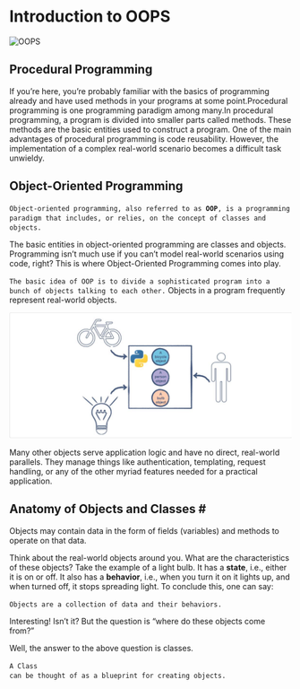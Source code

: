 <!DOCTYPE html>
<h1>Introduction to OOPS</h1>
<img src="oops.png" alt="OOPS">
<h2>Procedural Programming </h2>
<p>If you’re here, you’re probably familiar with the basics of programming already and have used methods in
 your programs at some point.Procedural programming is one programming paradigm among many.In procedural programming, a program is 
 divided into smaller parts called methods. These methods are the basic entities used to construct a program. One of the main advantages
 of procedural programming is code reusability. However, the implementation of a complex real-world scenario becomes a difficult task 
  unwieldy.</p>
 <h2>Object-Oriented Programming </h2> 
 <p><code>Object-oriented programming, also referred to as <b>OOP</b>, is a programming paradigm that includes, or relies, on the concept of classes and objects.</code></p>
<p></p>The basic entities in object-oriented programming are classes and objects.
Programming isn’t much use if you can’t model real-world scenarios using code, right? 
This is where Object-Oriented Programming comes into play.</p>
<p><code>The basic idea of OOP is to divide a sophisticated program into a bunch of objects talking to each other.</code>
Objects in a program frequently represent real-world objects.</p>
<img src="Image1.png">
<p>Many other objects serve application logic and have no direct, real-world parallels. They manage things like authentication, templating, request handling, or any of the other myriad features needed for a practical application.</p>    
<h2>Anatomy of Objects and Classes #</h2>
<p>Objects may contain data in the form of fields (variables) and methods to operate on that data.</p>
<p>Think about the real-world objects around you. What are the characteristics of these objects? Take the example of a light bulb. It has a <b>state</b>, i.e., either it is on or off. It also has a <b>behavior</b>, i.e., when you turn it on it lights up, and when turned off, it stops spreading light. To conclude this, one can say:</p>
<code>Objects are a collection of data and their behaviors.</code>
<p>Interesting! Isn’t it? But the question is “where do these objects come from?”

Well, the answer to the above question is classes.</p>
<code>A Class can be thought of as a blueprint for creating objects.</code>